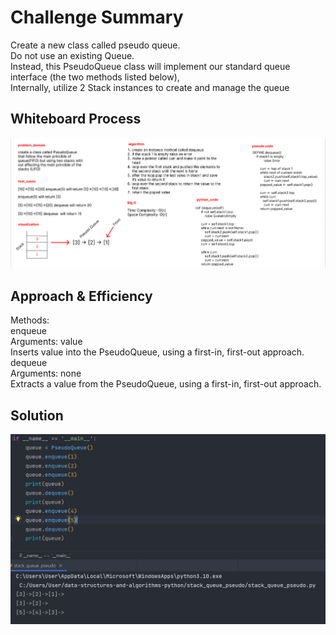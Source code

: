 # Challenge Summary
Create a new class called pseudo queue.  
Do not use an existing Queue.  
Instead, this PseudoQueue class will implement our standard queue interface (the two methods listed below),  
Internally, utilize 2 Stack instances to create and manage the queue  

## Whiteboard Process
![stack queue pseudo](stack_queue_pseudo.png)

## Approach & Efficiency
Methods:  
enqueue  
Arguments: value  
Inserts value into the PseudoQueue, using a first-in, first-out approach.  
dequeue  
Arguments: none  
Extracts a value from the PseudoQueue, using a first-in, first-out approach.  

## Solution
![Solution](Run%20the%20code.png)
